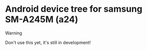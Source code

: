 # Android device tree for samsung SM-A245M (a24)

> [!WARNING]
> Don't use this yet, it's still in development!